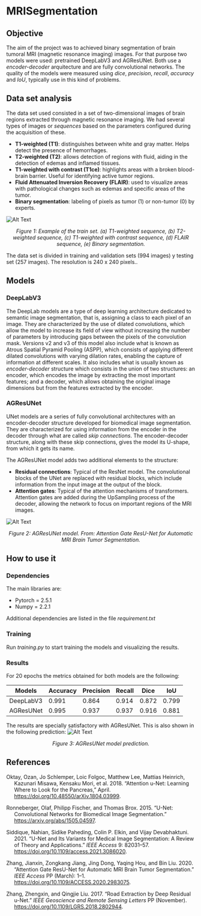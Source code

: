 # MRISegmentation
## Objective

The aim of the project was to achieved binary segmentation of brain tumoral MRI (magnetic resonance imaging) images. For that purpose two models were used: pretrained DeepLabV3 and AGResUNet. Both use a _encoder-decoder_ arquitecture
and are fully convolutional networks. The quality of the models were measured using _dice_, _precision_, _recall_, _accuracy_ and _IoU_, typically use in this kind of problems.

## Data set analysis

The data set used consisted in a set of two-dimensional images of brain regions extracted through magnetic resonance imaging. We had several types of images or _sequences_ based on the parameters configured during the acquisition of these.

* **T1-weighted (T1)**: distinguishes between white and gray matter. Helps detect the presence of hemorrhages.
* **T2-weighted (T2)**: allows detection of regions with fluid, aiding in the detection of edemas and inflamed tissues.
* **T1-weighted with contrast (T1ce)**: highlights areas with a broken blood-brain barrier. Useful for identifying active tumor regions.
* **Fluid Attenuated Inversion Recovery (FLAIR)**: used to visualize areas with pathological changes such as edemas and specific areas of the tumor.
* **Binary segmentation**: labeling of pixels as tumor (1) or non-tumor (0) by experts.

![Alt Text](https://drive.google.com/uc?id=1yVNaf4qAEJFECK6N3N_YlseUHtJ22QDr)
<center>
<i>Figure 1: Example of the train set. (a) T1-weighted sequence, (b) T2-weighted sequence,
  (c) T1-weighted with contrast sequence, (d) FLAIR sequence, (e) Binary segmentation.</i>
</center>

The data set is divided in training and validation sets (994 images) y testing set (257 images). The resolution is 240 x 240 pixels..

## Models
### DeepLabV3
The DeepLab models are a type of deep learning architecture dedicated to semantic image segmentation, that is, assigning a class to each pixel of an image. 
They are characterized by the use of dilated convolutions, which allow the model to increase its field of view without increasing the number of parameters by 
introducing gaps between the pixels of the convolution mask. Versions v2 and v3 of this model also include what is known as Atrous Spatial Pyramid Pooling (ASPP), 
which consists of applying different dilated convolutions with varying dilation rates, enabling the capture of information at different scales. It also includes what
is usually known as _encoder-decoder_ structure which consists in the union of two structures: an encoder, which encodes the image by extracting the most important features; and a decoder,
which allows obtaining the original image dimensions but from the features extracted by the encoder.

### AGResUNet
UNet models are a series of fully convolutional architectures with an encoder-decoder structure developed for biomedical image segmentation. 
They are characterized for using information from the encoder in the decoder through what are called _skip connections_. The encoder-decoder structure, 
along with these skip connections, gives the model its U-shape, from which it gets its name.

The AGResUNet model adds two additional elements to the structure:

* **Residual connections**: Typical of the ResNet model. The convolutional blocks of the UNet are replaced with residual blocks, which include information from the input image at the output of the block.
* **Attention gates**: Typical of the attention mechanisms of transformers. Attention gates are added during the UpSampling process of the decoder, allowing the network to focus on important regions of the MRI images.

![Alt Text](https://drive.google.com/uc?id=1oPHG1DFfsOFgbOAAYVM7E_h8NKoFYEw7)
<center>
<i>Figure 2: AGResUNet model. From: Attention Gate ResU-Net for Automatic
MRI Brain Tumor Segmentation. </i>
</center>

## How to use it
### Dependencies

The main libraries are:
* Pytorch = 2.5.1
* Numpy = 2.2.1

Additional dependencies are listed in the file  _requirement.txt_

### Training
Run _training.py_ to start training the models and visualizing the results.

### Results
For 20 epochs the metrics obtained for both models are the following:

| Models      | Accuracy | Precision | Recall | Dice  | IoU   |
|-------------|----------|-----------|--------|-------|-------|
| DeepLabV3   | 0.991    | 0.864     | 0.914  | 0.872 | 0.799 |
| AGResUNet   | 0.995    | 0.937     | 0.937  | 0.916 | 0.881 |

The results are specially satisfactory with AGResUNet. This is also shown in the following prediction:
![Alt Text](https://drive.google.com/uc?id=1ov7QdWR2qVUy_JWLgu5evEMnN2qrZvPL)
<center>
<i>Figure 3: AGResUNet model prediction. </i>
</center>


## References

<div id="refs" class="references csl-bib-body hanging-indent">

<div id="ref-article3" class="csl-entry">

Oktay, Ozan, Jo Schlemper, Loic Folgoc, Matthew Lee, Mattias Heinrich,
Kazunari Misawa, Kensaku Mori, et al. 2018. “Attention u-Net: Learning
Where to Look for the Pancreas,” April.
<https://doi.org/10.48550/arXiv.1804.03999>.

</div>

<div id="ref-ronneberger2015unetconvolutionalnetworksbiomedical"
class="csl-entry">

Ronneberger, Olaf, Philipp Fischer, and Thomas Brox. 2015. “U-Net:
Convolutional Networks for Biomedical Image Segmentation.”
<https://arxiv.org/abs/1505.04597>.

</div>

<div id="ref-Siddique_2021" class="csl-entry">

Siddique, Nahian, Sidike Paheding, Colin P. Elkin, and Vijay
Devabhaktuni. 2021. “U-Net and Its Variants for Medical Image
Segmentation: A Review of Theory and Applications.” *IEEE Access* 9:
82031–57. <https://doi.org/10.1109/access.2021.3086020>.

</div>

<div id="ref-article" class="csl-entry">

Zhang, Jianxin, Zongkang Jiang, Jing Dong, Yaqing Hou, and Bin Liu.
2020. “Attention Gate ResU-Net for Automatic MRI Brain Tumor
Segmentation.” *IEEE Access* PP (March): 1–1.
<https://doi.org/10.1109/ACCESS.2020.2983075>.

</div>

<div id="ref-article4" class="csl-entry">

Zhang, Zhengxin, and Qingjie Liu. 2017. “Road Extraction by Deep
Residual u-Net.” *IEEE Geoscience and Remote Sensing Letters* PP
(November). <https://doi.org/10.1109/LGRS.2018.2802944>.

</div>

</div>


